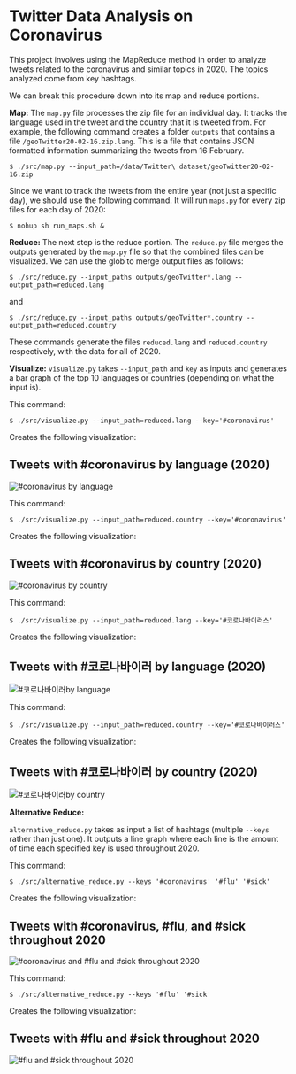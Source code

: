 # Twitter Data Analysis on Coronavirus

This project involves using the MapReduce method in order to analyze tweets related to the coronavirus and similar topics in 2020.  The topics analyzed come from key hashtags.

We can break this procedure down into its  map and reduce portions.

**Map:**
The `map.py` file processes the zip file for an individual day.  It tracks the language used in the tweet and the country that it is tweeted from.  For example, the following command creates a folder `outputs` that contains a file `/geoTwitter20-02-16.zip.lang`.
This is a file that contains JSON formatted information summarizing the tweets from 16 February.

```
$ ./src/map.py --input_path=/data/Twitter\ dataset/geoTwitter20-02-16.zip
```

Since we want to track the tweets from the entire year (not just a specific day), we should use the following command.  It will run `maps.py` for every zip files for each day of 2020:
```
$ nohup sh run_maps.sh &
```

**Reduce:**
The next step is the reduce portion.  The `reduce.py` file merges the outputs generated by the `map.py` file so that the combined files can be visualized.
We can use the glob to merge output files as follows:
```
$ ./src/reduce.py --input_paths outputs/geoTwitter*.lang --output_path=reduced.lang
```
and

```
$ ./src/reduce.py --input_paths outputs/geoTwitter*.country --output_path=reduced.country
```
These commands generate the files `reduced.lang` and `reduced.country` respectively, with the data for all of 2020.


**Visualize:**
`visualize.py` takes `--input_path` and `key` as inputs and generates a bar graph of the top 10 languages or countries (depending on what the input is).

This command:
```
$ ./src/visualize.py --input_path=reduced.lang --key='#coronavirus'
```
Creates the following visualization:

## Tweets with #coronavirus by language (2020)

![#coronavirus by language](coronavirus_lang.png)


This command:
```
$ ./src/visualize.py --input_path=reduced.country --key='#coronavirus'
```
Creates the following visualization:

## Tweets with #coronavirus by country (2020)

![#coronavirus by country](coronavirus_country.png)


This command:
```
$ ./src/visualize.py --input_path=reduced.lang --key='#코로나바이러스'
```
Creates the following visualization:

## Tweets with #코로나바이러 by language (2020)

![#코로나바이러by language](코로나바이러스_lang.png)



This command:
```
$ ./src/visualize.py --input_path=reduced.country --key='#코로나바이러스'
```
Creates the following visualization:

## Tweets with #코로나바이러 by country (2020)

![#코로나바이러by country](코로나바이러스_country.png)



**Alternative Reduce:**

`alternative_reduce.py` takes as input a list of hashtags (multiple `--keys` rather than just one).  It outputs a line graph where each line is the amount of time each specified key is used throughout 2020.

This command:
```
$ ./src/alternative_reduce.py --keys '#coronavirus' '#flu' '#sick'
```
Creates the following visualization:

## Tweets with #coronavirus, #flu, and #sick throughout 2020

![#coronavirus and #flu and #sick throughout 2020](coronavirus_flu_sick.png)




This command: 
```
$ ./src/alternative_reduce.py --keys '#flu' '#sick'
```
Creates the following visualization:

## Tweets with #flu and #sick throughout 2020

![#flu and #sick throughout 2020](flu_sick.png)

